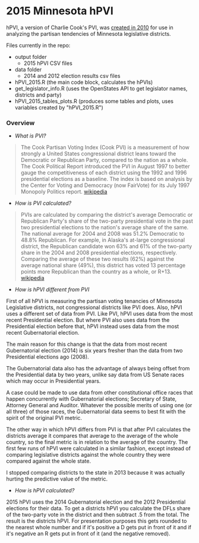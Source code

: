 # 2015 Minnesota hPVI

hPVI, a version of Charlie Cook's PVI, was [created in 2010](http://minn-donkey.blogspot.com/2010/07/pvi-breakdown-by-county.html) for use in analyzing the partisan tendencies of Minnesota legislative districts.

Files currently in the repo:

- output folder
    - 2015 hPVI CSV files
- data folder
    - 2014 and 2012 election results csv files
- hPVI_2015.R (the main code block, calculates the hPVIs)
- get_legislator_info.R (uses the OpenStates API to get legislator names, districts and party)
- hPVI_2015_tables_plots.R (produces some tables and plots, uses variables created by "hPVI_2015.R")

### Overview

- *What is PVI?*

>The Cook Partisan Voting Index (Cook PVI) is a measurement of how strongly a United States congressional district leans toward the Democratic or Republican Party, compared to the nation as a whole. The Cook Political Report introduced the PVI in August 1997 to better gauge the competitiveness of each district using the 1992 and 1996 presidential elections as a baseline. The index is based on analysis by the Center for Voting and Democracy (now FairVote) for its July 1997 Monopoly Politics report. [wikipedia](https://en.wikipedia.org/wiki/Cook_Partisan_Voting_Index)

- *How is PVI calculated?*

>PVIs are calculated by comparing the district's average Democratic or Republican Party's share of the two-party presidential vote in the past two presidential elections to the nation's average share of the same. The national average for 2004 and 2008 was 51.2% Democratic to 48.8% Republican. For example, in Alaska's at-large congressional district, the Republican candidate won 63% and 61% of the two-party share in the 2004 and 2008 presidential elections, respectively. Comparing the average of these two results (62%) against the average national share (49%), this district has voted 13 percentage points more Republican than the country as a whole, or R+13. [wikipedia](https://en.wikipedia.org/wiki/Cook_Partisan_Voting_Index)

- *How is hPVI different from PVI*

First of all hPVI is measuring the partisan voting tenancies of Minnesota Legislative districts, not congressional districts like PVI does. Also, hPVI uses a different set of data from PVI. Like PVI, hPVI uses data from the most recent Presidential election. But where PVI also uses data from the Presidential election before that, hPVI instead uses data from the most recent Gubernatorial election.

The main reason for this change is that the data from most recent Gubernatorial election (2014) is six years fresher than the data from two Presidential elections ago (2008).

The Gubernatorial data also has the advantage of always being offset from the Presidential data by two years, unlike say data from US Senate races which may occur in Presidential years.

A case could be made to use data from other constitutional office races that happen concurrently with Gubernatorial elections; Secretary of State, Attorney General and Auditor. Whatever the possible merits of using one (or all three) of those races, the Gubernatorial data seems to best fit with the spirit of the original PVI metric.

The other way in which hPVI differs from PVI is that after PVI calculates the districts average it compares that average to the average of the whole country, so the final metric is in relation to the average of the country. The first few runs of hPVI were calculated in a similar fashion, except instead of comparing legislative districts against the whole country they were compared against the whole state.

I stopped comparing districts to the state in 2013 because it was actually hurting the predictive value of the metric. 

- *How is hPVI calculated?*

2015 hPVI uses the 2014 Gubernatorial election and the 2012 Presidential elections for their data. To get a districts hPVI you calculate the DFLs share of the two-party vote in the district and then subtract .5 from the total. The result is the districts hPVI. For presentation purposes this gets rounded to the nearest whole number and if it's positive a D gets put in front of it and if it's negative an R gets put in front of it (and the negative removed).